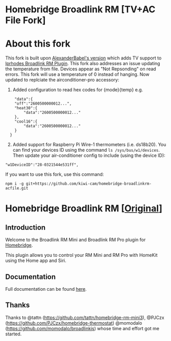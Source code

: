 # Homebridge Broadlink RM [TV+AC File Fork]

# About this fork

This fork is built upon [AlexanderBabel's version](https://github.com/AlexanderBabel/homebridge-broadlink-rm) which adds TV support to [lprhodes Broadlink RM Plugin](https://github.com/lprhodes/homebridge-broadlink-rm). This fork also addresses an issue updating the temperature from file. Devices appear as "Not Repsonding" on read errors. This fork will use a temperature of 0 instead of hanging. Now updated to replciate the airconditioner-pro accessory:

  1. Added configuration to read hex codes for {mode}{temp} e.g.
```  
	"data":{
  	"off":"2600500000012...",
    "heat30":{
    	"data":"2600500000012..."
    },
    "cool16":{
    	"data":"2600500000012..."
    }
  }
```
2. Added support for Raspberry Pi Wire-1 thermometers (i.e. ds18b20). You can find your devices ID using the command `ls /sys/bus/w1/devices`. Then update your air-conditioner config to include (using the device ID):
```
"w1DeviceID":"28-0321544e531ff",
```

If you want to use this fork, use this command: 

`npm i -g git+https://github.com/kiwi-cam/homebridge-broadlinkrm-acfile.git`


# Homebridge Broadlink RM [[Original](https://github.com/lprhodes/homebridge-broadlink-rm)]

## Introduction
Welcome to the Broadlink RM Mini and Broadlink RM Pro plugin for [Homebridge](https://github.com/nfarina/homebridge).

This plugin allows you to control your RM Mini and RM Pro with HomeKit using the Home app and Siri.

## Documentation

Full documentation can be found [here](https://lprhodes.github.io/slate/).

## Thanks
Thanks to @tattn (https://github.com/tattn/homebridge-rm-mini3), @PJCzx (https://github.com/PJCzx/homebridge-thermostat) @momodalo (https://github.com/momodalo/broadlinkjs) whose time and effort got me started.
